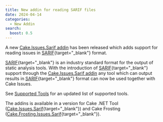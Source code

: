 ```yaml
---
title: New addin for reading SARIF files
date: 2024-04-14
categories:
  - New Addin
search:
  boost: 0.5
---
```


A new [Cake.Issues.Sarif addin] has been released which adds support for reading issues in [SARIF]{target="_blank"} format.

<!-- more -->

[SARIF]{target="_blank"} is an industry standard format for the output of static analysis tools.
With the introduction of [SARIF]{target="_blank"} support through the [Cake.Issues.Sarif addin]
any tool which can output results in [SARIF]{target="_blank"} format can now be used together with Cake Issues.

See [Supported Tools] for an updated list of supported tools.

The addins is available in a version for Cake .NET Tool ([Cake.Issues.Sarif]{target="_blank"})
and Cake Frosting ([Cake.Frosting.Issues.Sarif]{target="_blank"}).

[Cake.Issues.Sarif addin]: ../../documentation/issue-providers/sarif/index.md
[SARIF]: https://sarifweb.azurewebsites.net/
[Supported Tools]: ../../documentation/supported-tools.md
[Cake.Issues.Sarif]: https://www.nuget.org/packages/Cake.Issues.Sarif
[Cake.Frosting.Issues.Sarif]: https://www.nuget.org/packages/Cake.Frosting.Issues.Sarif

